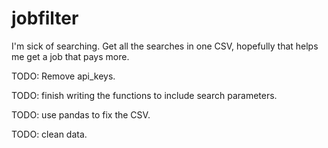 # jobfilter

I'm sick of searching. Get all the searches in one CSV, hopefully that helps me get a job
that pays more.





TODO: Remove api_keys.

TODO: finish writing the functions to include search parameters.

TODO: use pandas to fix the CSV.

TODO: clean data. 
